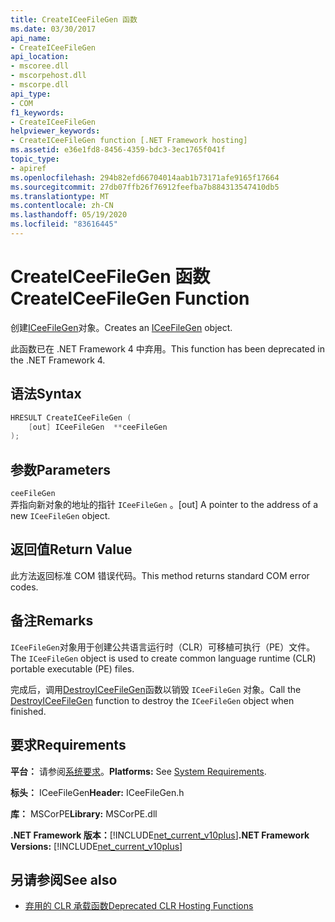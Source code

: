```yaml
---
title: CreateICeeFileGen 函数
ms.date: 03/30/2017
api_name:
- CreateICeeFileGen
api_location:
- mscoree.dll
- mscorpehost.dll
- mscorpe.dll
api_type:
- COM
f1_keywords:
- CreateICeeFileGen
helpviewer_keywords:
- CreateICeeFileGen function [.NET Framework hosting]
ms.assetid: e36e1fd8-8456-4359-bdc3-3ec1765f041f
topic_type:
- apiref
ms.openlocfilehash: 294b82efd66704014aab1b73171afe9165f17664
ms.sourcegitcommit: 27db07ffb26f76912feefba7b884313547410db5
ms.translationtype: MT
ms.contentlocale: zh-CN
ms.lasthandoff: 05/19/2020
ms.locfileid: "83616445"
---
```

# <a name="createiceefilegen-function"></a><span data-ttu-id="382a3-102">CreateICeeFileGen 函数</span><span class="sxs-lookup"><span data-stu-id="382a3-102">CreateICeeFileGen Function</span></span>
<span data-ttu-id="382a3-103">创建[ICeeFileGen](iceefilegen-class.md)对象。</span><span class="sxs-lookup"><span data-stu-id="382a3-103">Creates an [ICeeFileGen](iceefilegen-class.md) object.</span></span>  
  
 <span data-ttu-id="382a3-104">此函数已在 .NET Framework 4 中弃用。</span><span class="sxs-lookup"><span data-stu-id="382a3-104">This function has been deprecated in the .NET Framework 4.</span></span>  
  
## <a name="syntax"></a><span data-ttu-id="382a3-105">语法</span><span class="sxs-lookup"><span data-stu-id="382a3-105">Syntax</span></span>  
  
```cpp  
HRESULT CreateICeeFileGen (  
    [out] ICeeFileGen  **ceeFileGen  
);  
```  
  
## <a name="parameters"></a><span data-ttu-id="382a3-106">参数</span><span class="sxs-lookup"><span data-stu-id="382a3-106">Parameters</span></span>  
 `ceeFileGen`  
 <span data-ttu-id="382a3-107">弄指向新对象的地址的指针 `ICeeFileGen` 。</span><span class="sxs-lookup"><span data-stu-id="382a3-107">[out] A pointer to the address of a new `ICeeFileGen` object.</span></span>  
  
## <a name="return-value"></a><span data-ttu-id="382a3-108">返回值</span><span class="sxs-lookup"><span data-stu-id="382a3-108">Return Value</span></span>  
 <span data-ttu-id="382a3-109">此方法返回标准 COM 错误代码。</span><span class="sxs-lookup"><span data-stu-id="382a3-109">This method returns standard COM error codes.</span></span>  
  
## <a name="remarks"></a><span data-ttu-id="382a3-110">备注</span><span class="sxs-lookup"><span data-stu-id="382a3-110">Remarks</span></span>  
 <span data-ttu-id="382a3-111">`ICeeFileGen`对象用于创建公共语言运行时（CLR）可移植可执行（PE）文件。</span><span class="sxs-lookup"><span data-stu-id="382a3-111">The `ICeeFileGen` object is used to create common language runtime (CLR) portable executable (PE) files.</span></span>  
  
 <span data-ttu-id="382a3-112">完成后，调用[DestroyICeeFileGen](destroyiceefilegen-function.md)函数以销毁 `ICeeFileGen` 对象。</span><span class="sxs-lookup"><span data-stu-id="382a3-112">Call the [DestroyICeeFileGen](destroyiceefilegen-function.md) function to destroy the `ICeeFileGen` object when finished.</span></span>  
  
## <a name="requirements"></a><span data-ttu-id="382a3-113">要求</span><span class="sxs-lookup"><span data-stu-id="382a3-113">Requirements</span></span>  
 <span data-ttu-id="382a3-114">**平台：** 请参阅[系统要求](../../get-started/system-requirements.md)。</span><span class="sxs-lookup"><span data-stu-id="382a3-114">**Platforms:** See [System Requirements](../../get-started/system-requirements.md).</span></span>  
  
 <span data-ttu-id="382a3-115">**标头：** ICeeFileGen</span><span class="sxs-lookup"><span data-stu-id="382a3-115">**Header:** ICeeFileGen.h</span></span>  
  
 <span data-ttu-id="382a3-116">**库：** MSCorPE</span><span class="sxs-lookup"><span data-stu-id="382a3-116">**Library:** MSCorPE.dll</span></span>  
  
 <span data-ttu-id="382a3-117">**.NET Framework 版本：**[!INCLUDE[net_current_v10plus](../../../../includes/net-current-v10plus-md.md)]</span><span class="sxs-lookup"><span data-stu-id="382a3-117">**.NET Framework Versions:** [!INCLUDE[net_current_v10plus](../../../../includes/net-current-v10plus-md.md)]</span></span>  
  
## <a name="see-also"></a><span data-ttu-id="382a3-118">另请参阅</span><span class="sxs-lookup"><span data-stu-id="382a3-118">See also</span></span>

- [<span data-ttu-id="382a3-119">弃用的 CLR 承载函数</span><span class="sxs-lookup"><span data-stu-id="382a3-119">Deprecated CLR Hosting Functions</span></span>](deprecated-clr-hosting-functions.md)
